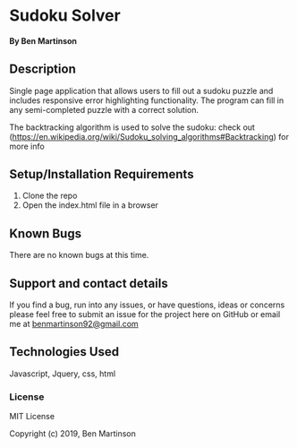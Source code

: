# Sudoku Solver
#### By Ben Martinson

## Description

Single page application that allows users to fill out a sudoku puzzle and includes responsive error highlighting functionality. 
The program can fill in any semi-completed puzzle with a correct solution.  

The backtracking algorithm is used to solve the sudoku: check out (https://en.wikipedia.org/wiki/Sudoku_solving_algorithms#Backtracking) for more info


## Setup/Installation Requirements

1. Clone the repo
2. Open the index.html file in a browser


## Known Bugs

There are no known bugs at this time.

## Support and contact details

If you find a bug, run into any issues, or have questions, ideas or concerns please feel free to submit an issue for the project here on GitHub or email me at benmartinson92@gmail.com

## Technologies Used

Javascript, Jquery, css, html


### License

MIT License

Copyright (c) 2019, Ben Martinson
